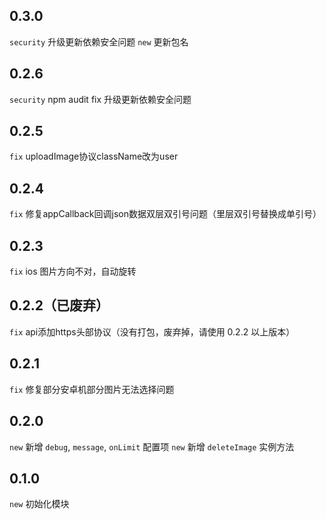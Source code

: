 ## 0.3.0
`security` 升级更新依赖安全问题
`new` 更新包名

## 0.2.6
`security` npm audit fix 升级更新依赖安全问题

## 0.2.5
`fix` uploadImage协议className改为user

## 0.2.4
`fix` 修复appCallback回调json数据双层双引号问题（里层双引号替换成单引号）

## 0.2.3
`fix` ios 图片方向不对，自动旋转

## 0.2.2（已废弃）
`fix` api添加https头部协议（没有打包，废弃掉，请使用 0.2.2 以上版本）

## 0.2.1

`fix` 修复部分安卓机部分图片无法选择问题

## 0.2.0

`new` 新增 `debug`, `message`, `onLimit` 配置项
`new` 新增 `deleteImage` 实例方法

## 0.1.0

`new` 初始化模块
